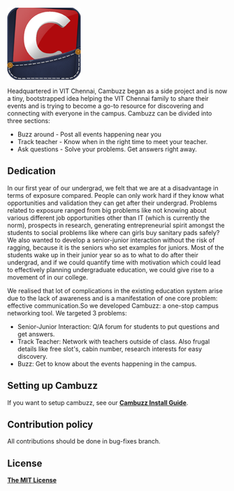 <a href="http://www.cambuzz.me/">![Logo](images/cambuzz_logo.png)</a>

Headquartered in VIT Chennai, Cambuzz began as a side project and is now a tiny, bootstrapped idea helping the VIT Chennai family to share their events and is trying to become a go-to resource for discovering and connecting with everyone in the campus. Cambuzz can be divided into three sections:

- Buzz around - Post all events happening near you
- Track teacher - Know when in the right time to meet your teacher.
- Ask questions - Solve your problems. Get answers right away.

## Dedication

In our first year of our undergrad, we felt that we are at a disadvantage in terms of exposure compared. People can only work hard if they know what opportunities and validation they can get after their undergrad. Problems related to exposure ranged from big problems like not knowing about various different job opportunities other than IT (which is currently the norm), prospects in research, generating entrepreneurial spirit amongst the students to social problems like where can girls buy sanitary pads safely? We also wanted to develop a senior-junior interaction without the risk of ragging, because it is the seniors who set examples for juniors. Most of the students wake up in their junior year so as to what to do after their undergrad, and if we could quantify time with motivation which could lead to effectively planning undergraduate education, we could give rise to a movement of in our college.

We realised that lot of complications in the existing education system arise due to the lack of awareness and is a manifestation of one core problem: effective communication.So we developed Cambuzz: a one-stop campus networking tool. We targeted 3 problems:

- Senior-Junior Interaction: Q/A forum for students to put questions and get answers. 
- Track Teacher: Network with teachers outside of class. Also frugal details like free slot's, cabin number, research interests for easy discovery.
- Buzz: Get to know about the events happening in the campus.

## Setting up Cambuzz

If you want to setup cambuzz, see our [**Cambuzz Install Guide**](docs/INSTALL.md).

## Contribution policy

All contributions should be done in bug-fixes branch.

## License

[**The MIT License**](docs/LICENSE.md)


